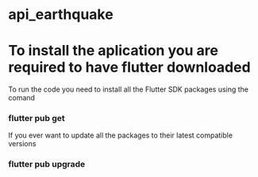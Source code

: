 # api_earthquake

# To install the aplication you are required to have flutter downloaded

 To run the code you need to install all the Flutter SDK packages using the comand 
### flutter pub get

If you ever want to update all the packages to their latest compatible versions
### flutter pub upgrade
